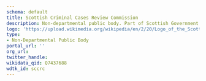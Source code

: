 ```yaml
---
schema: default
title: Scottish Criminal Cases Review Commission
description: Non-departmental public body. Part of Scottish Government
logo: 'https://upload.wikimedia.org/wikipedia/en/2/20/Logo_of_the_Scottish_Criminal_Cases_Review_Commission.png'
type:
- Non-Departmental Public Body
portal_url: ''
org_url: 
twitter_handle: 
wikidata_qid: Q7437688
wdtk_id: sccrc
---
```

